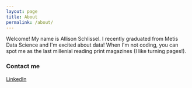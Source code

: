 ```yaml
---
layout: page
title: About
permalink: /about/
---
```


Welcome! My name is Allison Schlissel. I recently graduated from Metis Data Science and I'm excited about data! 
When I'm not coding, you can spot me as the last millenial reading print magazines (I like turning pages!).
  
### Contact me

[LinkedIn](https://www.linkedin.com/in/allisonschlissel)
